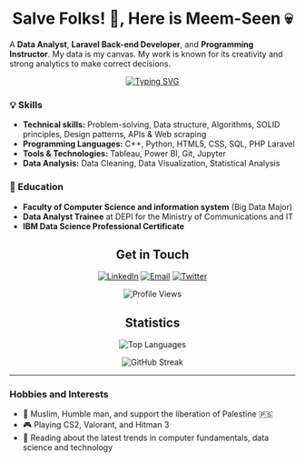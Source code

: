 <h1 align= "center"><b>Salve Folks! 👾, Here is Meem-Seen 💀</b></h1>
<!-- ![Profile Banner](path/to/your/banner/image) -->

<!-- ## About Me -->

A **Data Analyst**, **Laravel Back-end Developer**, and **Programming Instructor**. My data is my canvas.
My work is known for its creativity and strong analytics to make correct decisions.


<div align= "center">

[![Typing SVG](https://readme-typing-svg.demolab.com?font=Aref+Ruqaa&size=40&pause=1000&color=00F737&center=true&vCenter=true&width=435&height=55&lines=%D9%85%D9%80%D9%8A%D9%80%D9%85+%D8%B3%D9%8A%D9%80%D9%86)](https://git.io/typing-svg)

</div>

<!-- ### 🔭 Current Role
- **Google DSC Lead**
  - Leading a team of 15+ developers
  - Created 5+ full courses -->

### 💡 Skills
- **Technical skills:** Problem-solving, Data structure, Algorithms, SOLID principles, Design patterns, APIs & Web scraping
- **Programming Languages:** C++, Python, HTML5, CSS, SQL, PHP Laravel
- **Tools & Technologies:** Tableau, Power BI, Git, Jupyter
- **Data Analysis:** Data Cleaning, Data Visualization, Statistical Analysis

### 🌱 Education
- **Faculty of Computer Science and information system** (Big Data Major)
- **Data Analyst Trainee** at DEPI for the Ministry of Communications and IT
- **IBM Data Science Professional Certificate**

<!-- 
### 🏆 Achievements
- Conducted 30+ sessions to teach newcomers the fundamentals of programming and problem-solving
- Completed several freelance data analysis projects with actionable insights -->

<!-- ## Projects

### 📊 Freelance Data Analyst
- **Customer Churn Analysis for Telecom Company**
  - **Description:** Analyzed customer data to identify factors contributing to churn using Python and SQL. Created visualizations in Tableau.
  - **Achievements:** Reduced churn rate by 10% through targeted recommendations. -->
<div align= "center">

## Get in Touch

[![LinkedIn](https://img.shields.io/badge/LinkedIn-0077B5?style=for-the-badge&logo=linkedin&logoColor=white)](https://www.linkedin.com/in/meemseen)
[![Email](https://img.shields.io/badge/Email-D14836?style=for-the-badge&logo=gmail&logoColor=white)](mailto:mohamedselim.div@gmail.com)
[![Twitter](https://img.shields.io/badge/Twitter-1DA1F2?style=for-the-badge&logo=twitter&logoColor=white)](https://x.com/MoHaMeDASeliM9)
<!-- [![GitHub](https://img.shields.io/badge/GitHub-100000?style=for-the-badge&logo=github&logoColor=white)](https://github.com/Mohamedselim2)  -->
![Profile Views](https://komarev.com/ghpvc/?username=Mohamedselim2&color=brightgreen)

## Statistics 



<!-- ![GitHub Stats](https://github-readme-stats.vercel.app/api?username=Mohamedselim2&show_icons=true&theme=radical)  -->

![Top Languages](https://github-readme-stats.vercel.app/api/top-langs/?username=Mohamedselim2&theme=vision-friendly-dark)
</div>



<p align="center">
  <img src="https://github-readme-streak-stats.herokuapp.com/?user=Mohamedselim2&theme=vision-friendly-dark" alt="GitHub Streak" />
</p>

---

### Hobbies and Interests
- 🕌 Muslim, Humble man, and support the liberation of Palestine 🇵🇸
- 🎮 Playing CS2, Valorant, and Hitman 3
- 📖 Reading about the latest trends in computer fundamentals, data science and technology
<!-- 
Thank you for visiting my profile! Feel free to reach out if you'd like to collaborate on a project or just want to chat about data science and development. -->




